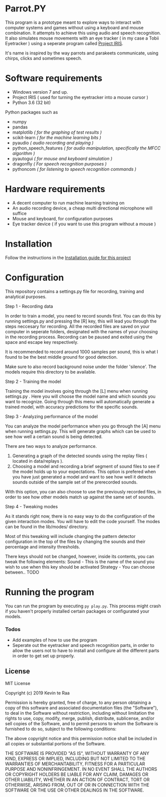# Parrot.PY
This program is a prototype meant to explore ways to interact with computer systems and games without using a keyboard and mouse combination. It attempts to achieve this using audio and speech recognition. It also simulates mouse movements with an eye tracker ( in my case a Tobii Eyetracker ) using a seperate program called [Project IRIS](http://iris.xcessity.at/).

It's name is inspired by the way parrots and parakeets communicate, using chirps, clicks and sometimes speech. 

# Software requirements
* Windows version 7 and up.
* Project IRIS ( used for turning the eyetracker into a mouse cursor )
* Python 3.6 (32 bit)

Python packages such as
* numpy
* pandas 
* matplotlib *( for the graphing of test results )*
* scikit-learn *( for the machine learning bits )*
* pyaudio *( audio recording and playing )*
* python_speech_features *( for audio manipulation, specifically the MFCC algorithm )*
* pyautogui *( for mouse and keyboard simulation )*
* dragonfly *( For speech recognition purposes )*
* pythoncom *( for listening to speech recognition commands )*

# Hardware requirements
* A decent computer to run machine learning training on
* An audio recording device, a cheap multi directional microphone will suffice
* Mouse and keyboard, for configuration purposes
* Eye tracker device ( if you want to use this program without a mouse )

# Installation

Follow the instructions in the [Installation guide for this project](docs/INSTALLATION.md)

# Configuration

This repository contains a settings.py file for recording, training and analytical purposes. 

Step 1 - Recording data

In order to train a model, you need to record sounds first. You can do this by running settings.py and pressing the [R] key, this will lead you through the steps neccesary for recording.
All the recorded files are saved on your computer in seperate folders, designated with the names of your choosing in the recording process. Recording can be paused and exited using the space and escape key respectively.

It is recommended to record around 1000 samples per sound, this is what I found to be the best middle ground for good detection.

Make sure to also record background noise under the folder 'silence'. The models require this directory to be available.

Step 2 - Training the model

Training the model involves going through the [L] menu when running settings.py . Here you will choose the model name and which sounds you want to recognize.
Going through this menu will automatically generate a trained model, with accuracy predictions for the specific sounds.

Step 3 - Analyzing performance of the model

You can analyze the model performance when you go through the [A] menu when running settings.py. This will generate graphs which can be used to see how well a certain sound is being detected.

There are two ways to analyze performance. 
1. Generating a graph of the detected sounds using the replay files ( located in data/replays ).
2. Choosing a model and recording a brief segment of sound files to see if the model holds up to your expectations. 
This option is prefered when you have just generated a model and want to see how well it detects sounds outside of the sample set of the prerecorded sounds.

With this option, you can also choose to use the previously recorded files, in order to see how other models match up against the same set of sounds.

Step 4 - Tweaking modes

As it stands right now, there is no easy way to do the configuration of the given interaction modes. You will have to edit the code yourself.
The modes can be found in the lib/modes/ directory.

Most of this tweaking will include changing the pattern detector configuration in the top of the files by changing the sounds and their percentage and intensity thresholds.

There keys should not be changed, however, inside its contents, you can tweak the following elements:
Sound - This is the name of the sound you wish to use when this key should be activated
Strategy - You can choose between.. TODO

# Running the program

You can run the program by executing `py play.py`. This process might crash if you haven't properly installed certain packages or configurated your models.

### Todos

 - Add examples of how to use the program
 - Seperate out the eyetracker and speech recognition parts, in order to allow the users not to have to install and configure all the different parts in order to get set up properly. 

License
----

MIT License

Copyright (c) 2019 Kevin te Raa

Permission is hereby granted, free of charge, to any person obtaining a copy
of this software and associated documentation files (the "Software"), to deal
in the Software without restriction, including without limitation the rights
to use, copy, modify, merge, publish, distribute, sublicense, and/or sell
copies of the Software, and to permit persons to whom the Software is
furnished to do so, subject to the following conditions:

The above copyright notice and this permission notice shall be included in all
copies or substantial portions of the Software.

THE SOFTWARE IS PROVIDED "AS IS", WITHOUT WARRANTY OF ANY KIND, EXPRESS OR
IMPLIED, INCLUDING BUT NOT LIMITED TO THE WARRANTIES OF MERCHANTABILITY,
FITNESS FOR A PARTICULAR PURPOSE AND NONINFRINGEMENT. IN NO EVENT SHALL THE
AUTHORS OR COPYRIGHT HOLDERS BE LIABLE FOR ANY CLAIM, DAMAGES OR OTHER
LIABILITY, WHETHER IN AN ACTION OF CONTRACT, TORT OR OTHERWISE, ARISING FROM,
OUT OF OR IN CONNECTION WITH THE SOFTWARE OR THE USE OR OTHER DEALINGS IN THE
SOFTWARE.